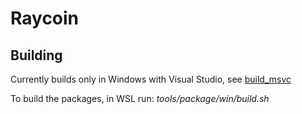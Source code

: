 # Raycoin

Building
--------

Currently builds only in Windows with Visual Studio, see [build_msvc](build_msvc)

To build the packages, in WSL run: *tools/package/win/build.sh*
